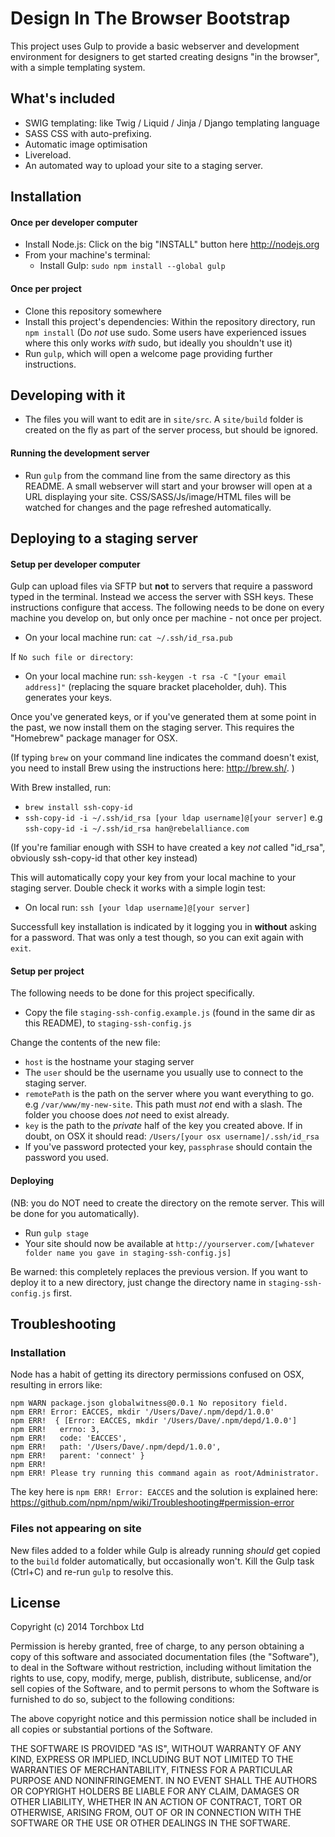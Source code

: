 # Design In The Browser Bootstrap

This project uses Gulp to provide a basic webserver and development environment for designers to get started creating designs "in the browser", with a simple templating system.


## What's included

* SWIG templating: like Twig / Liquid / Jinja / Django templating language
* SASS CSS with auto-prefixing.
* Automatic image optimisation
* Livereload.
* An automated way to upload your site to a staging server.

## Installation

#### Once per developer computer

* Install Node.js: Click on the big "INSTALL" button here http://nodejs.org
* From your machine's terminal:
  * Install Gulp: `sudo npm install --global gulp`

#### Once per project

* Clone this repository somewhere
* Install this project's dependencies: Within the repository directory, run `npm install` (Do *not* use sudo. Some users have experienced issues where this only works *with* sudo, but ideally you shouldn't use it)
* Run `gulp`, which will open a welcome page providing further instructions.


## Developing with it

* The files you will want to edit are in `site/src`. A `site/build` folder is created on the fly as part of the server process, but should be ignored.


####  Running the development server

* Run `gulp` from the command line from the same directory as this README. A small webserver will start and your browser will open at a URL displaying your site. CSS/SASS/Js/image/HTML files will be watched for changes and the page refreshed automatically.


## Deploying to a staging server

#### Setup per developer computer

Gulp can upload files via SFTP but **not** to servers that require a password typed in the terminal. Instead we access the server with SSH keys. These instructions configure that access. The following needs to be done on every machine you develop on, but only once per machine - not once per project.

* On your local machine run: `cat ~/.ssh/id_rsa.pub`

If `No such file or directory`:

* On your local machine run: `ssh-keygen -t rsa -C "[your email address]"` (replacing the square bracket placeholder, duh). This generates your keys.

Once you've generated keys, or if you've generated them at some point in the past, we now install them on the staging server. This requires the "Homebrew" package manager for OSX. 

(If typing `brew` on your command line indicates the command doesn't exist, you need to install Brew using the instructions here: http://brew.sh/. )

With Brew installed, run:

* `brew install ssh-copy-id`
* `ssh-copy-id -i ~/.ssh/id_rsa [your ldap username]@[your server]` e.g `ssh-copy-id -i ~/.ssh/id_rsa han@rebelalliance.com`

(If you're familiar enough with SSH to have created a key *not* called "id_rsa", obviously ssh-copy-id that other key instead)

This will automatically copy your key from your local machine to your staging server. Double check it works with a simple login test:

* On local run: `ssh [your ldap username]@[your server]`

Successfull key installation is indicated by it logging you in **without** asking for a password. That was only a test though, so you can exit again with `exit`.


#### Setup per project

The following needs to be done for this project specifically.

* Copy the file `staging-ssh-config.example.js` (found in the same dir as this README), to `staging-ssh-config.js`

Change the contents of the new file: 

* `host` is the hostname your staging server
* The `user` should be the username you usually use to connect to the staging server. 
* `remotePath` is the path on the server where you want everything to go. e.g  `/var/www/my-new-site`. This path must *not* end with a slash. The folder you choose does *not* need to exist already.
* `key` is the path to the *private* half of the key you created above. If in doubt, on OSX it should read: `/Users/[your osx username]/.ssh/id_rsa`
* If you've password protected your key, `passphrase` should contain the password you used.


#### Deploying

(NB: you do NOT need to create the directory on the remote server. This will be done for you automatically).

* Run `gulp stage`
* Your site should now be available at `http://yourserver.com/[whatever folder name you gave in staging-ssh-config.js]`

Be warned: this completely replaces the previous version. If you want to deploy it to a new directory, just change the directory name in `staging-ssh-config.js` first.


## Troubleshooting

### Installation
Node has a habit of getting its directory permissions confused on OSX, resulting in errors like: 

```
npm WARN package.json globalwitness@0.0.1 No repository field.
npm ERR! Error: EACCES, mkdir '/Users/Dave/.npm/depd/1.0.0'
npm ERR!  { [Error: EACCES, mkdir '/Users/Dave/.npm/depd/1.0.0']
npm ERR!   errno: 3,
npm ERR!   code: 'EACCES',
npm ERR!   path: '/Users/Dave/.npm/depd/1.0.0',
npm ERR!   parent: 'connect' }
npm ERR! 
npm ERR! Please try running this command again as root/Administrator.

```

The key here is `npm ERR! Error: EACCES` and the solution is explained here:
https://github.com/npm/npm/wiki/Troubleshooting#permission-error


### Files not appearing on site

New files added to a folder while Gulp is already running _should_ get copied to the `build` folder automatically, but occasionally won't. Kill the Gulp task (Ctrl+C) and re-run `gulp` to resolve this.


## License

Copyright (c) 2014 Torchbox Ltd

Permission is hereby granted, free of charge, to any person obtaining a copy
of this software and associated documentation files (the "Software"), to deal
in the Software without restriction, including without limitation the rights
to use, copy, modify, merge, publish, distribute, sublicense, and/or sell
copies of the Software, and to permit persons to whom the Software is
furnished to do so, subject to the following conditions:

The above copyright notice and this permission notice shall be included in all
copies or substantial portions of the Software.

THE SOFTWARE IS PROVIDED "AS IS", WITHOUT WARRANTY OF ANY KIND, EXPRESS OR
IMPLIED, INCLUDING BUT NOT LIMITED TO THE WARRANTIES OF MERCHANTABILITY,
FITNESS FOR A PARTICULAR PURPOSE AND NONINFRINGEMENT. IN NO EVENT SHALL THE
AUTHORS OR COPYRIGHT HOLDERS BE LIABLE FOR ANY CLAIM, DAMAGES OR OTHER
LIABILITY, WHETHER IN AN ACTION OF CONTRACT, TORT OR OTHERWISE, ARISING FROM,
OUT OF OR IN CONNECTION WITH THE SOFTWARE OR THE USE OR OTHER DEALINGS IN THE
SOFTWARE.
